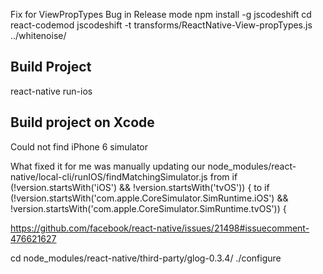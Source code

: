 Fix for ViewPropTypes Bug in Release mode
npm install -g jscodeshift
cd react-codemod
jscodeshift -t transforms/ReactNative-View-propTypes.js ../whitenoise/

## Build Project

react-native run-ios

## Build project on Xcode

Could not find iPhone 6 simulator

What fixed it for me was manually updating
our
node_modules/react-native/local-cli/runIOS/findMatchingSimulator.js from
if (!version.startsWith('iOS') && !version.startsWith('tvOS')) {
to
if (!version.startsWith('com.apple.CoreSimulator.SimRuntime.iOS') &&
!version.startsWith('com.apple.CoreSimulator.SimRuntime.tvOS')) {

https://github.com/facebook/react-native/issues/21498#issuecomment-476621627

cd node_modules/react-native/third-party/glog-0.3.4/
./configure
